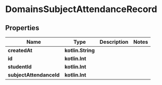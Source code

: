 
# DomainsSubjectAttendanceRecord

## Properties
| Name | Type | Description | Notes |
| ------------ | ------------- | ------------- | ------------- |
| **createdAt** | **kotlin.String** |  |  |
| **id** | **kotlin.Int** |  |  |
| **studentId** | **kotlin.Int** |  |  |
| **subjectAttendanceId** | **kotlin.Int** |  |  |



